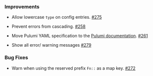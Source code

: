 ### Improvements

- Allow lowercase `type` on config entries.
  [#275](https://github.com/pulumi/pulumi-yaml/pull/275)

- Prevent errors from cascading.
  [#258](https://github.com/pulumi/pulumi-yaml/pull/258)

- Move Pulumi YAML specification to the [Pulumi
  documentation](https://www.pulumi.com/docs/reference/yaml). [#261](https://github.com/pulumi/pulumi-yaml/pull/261)

- Show all error/ warning messages
  [#279](https://github.com/pulumi/pulumi-yaml/pull/279)

### Bug Fixes

- Warn when using the reserved prefix `Fn::` as a map key.
  [#272](https://github.com/pulumi/pulumi-yaml/pull/272)
